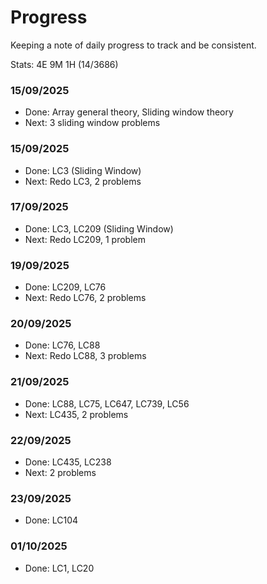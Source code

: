 # Progress

Keeping a note of daily progress to track and be consistent.

Stats: 4E 9M 1H (14/3686)

### 15/09/2025
- Done: Array general theory, Sliding window theory
- Next: 3 sliding window problems

### 15/09/2025
- Done: LC3 (Sliding Window)
- Next: Redo LC3, 2 problems

### 17/09/2025
- Done: LC3, LC209 (Sliding Window)
- Next: Redo LC209, 1 problem

### 19/09/2025
- Done: LC209, LC76
- Next: Redo LC76, 2 problems

### 20/09/2025
- Done: LC76, LC88
- Next: Redo LC88, 3 problems

### 21/09/2025
- Done: LC88, LC75, LC647, LC739, LC56
- Next: LC435, 2 problems

### 22/09/2025
- Done: LC435, LC238
- Next: 2 problems

### 23/09/2025
- Done: LC104

### 01/10/2025
- Done: LC1, LC20